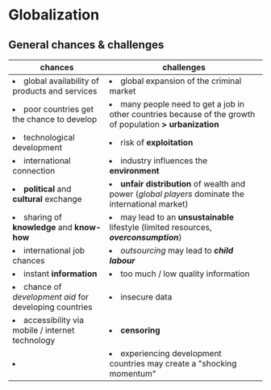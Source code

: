 # Globalization

## General chances & challenges

| chances | challenges |
| --- | --- |
| <li>global availability of products and services</li> | <li>global expansion of the criminal market</li> |
| <li>poor countries get the chance to develop</li> | <li>many people need to get a job in other countries because of the growth of population **> urbanization**</li> |
| <li>technological development</li> | <li>risk of **exploitation**</li> |
| <li>international connection</li> | <li>industry influences the **environment**</li> |
| <li>**political** and **cultural** exchange</li> | <li>**unfair distribution** of wealth and power (*global players* dominate the international market)</li> |
| <li>sharing of **knowledge** and **know-how**</li> | <li>may lead to an **unsustainable** lifestyle (limited resources, ***overconsumption***)</li> |
| <li>international job chances</li> | <li>*outsourcing* may lead to ***child labour***</li> |
| <li>instant **information**</li> | <li>too much / low quality information</li> |
| <li>chance of *development aid* for developing countries</li> | <li>insecure data</li> |
| <li>accessibility via mobile / internet technology</li> | <li>**censoring**</li> |
| <li></li> | <li>experiencing development countries may create a "shocking momentum"</li> |

<!--stackedit_data:
eyJoaXN0b3J5IjpbNDkzOTQwNzY4LC0xNjU4NDk1ODkzLDEzMj
EwMzUzMTYsMTgwMzU2NzI0LDIwNzc1OTgzMjRdfQ==
-->